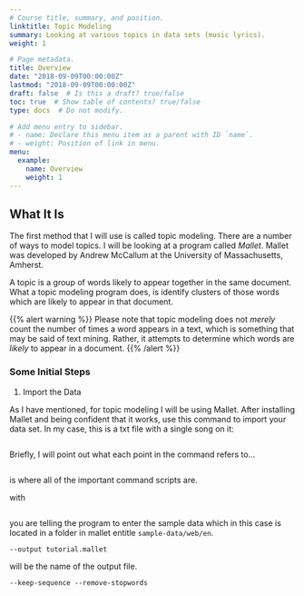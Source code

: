 ```yaml
---
# Course title, summary, and position.
linktitle: Topic Modeling
summary: Looking at various topics in data sets (music lyrics).
weight: 1

# Page metadata.
title: Overview
date: "2018-09-09T00:00:00Z"
lastmod: "2018-09-09T00:00:00Z"
draft: false  # Is this a draft? true/false
toc: true  # Show table of contents? true/false
type: docs  # Do not modify.

# Add menu entry to sidebar.
# - name: Declare this menu item as a parent with ID `name`.
# - weight: Position of link in menu.
menu:
  example:
    name: Overview
    weight: 1
---
```


## What It Is

The first method that I will use is called topic modeling. There are a number of ways to model topics. I will be looking at a program called *Mallet*. Mallet was developed by Andrew McCallum at the University of Massachusetts, Amherst.

A topic is a group of words likely to appear together in the same document. What a topic modeling program does, is identify clusters of those words which are likely to appear in that document.

{{% alert warning %}} Please note that
topic modeling does not *merely* count the
number of times a word appears in a text,
which is something that may be said of
text mining. Rather, it attempts to
determine which words are *likely* to
appear in a document. {{% /alert %}}

### Some Initial Steps

1. Import the Data

As I have mentioned, for topic modeling I will be using Mallet. After installing Mallet and being confident that it works, use this command to import your data set. In my case, this is a txt file with a single song on it:

```/bin/mallet import-dir --input sample-data/web/en --output tutorial.mallet --keep-sequence --remove-stopwords
```

Briefly, I will point out what each point in the command refers to... 

```/bin/mallet
```

is where all of the important command scripts are.

with 

```import-dir
```

you are telling the program to enter the sample data which in this case is located in a folder in mallet entitle `sample-data/web/en`. 

```
--output tutorial.mallet
```

will be the name of the output file. 

```
--keep-sequence --remove-stopwords
```

